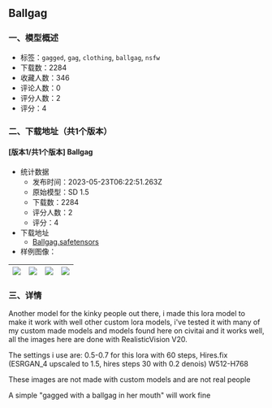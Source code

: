 ## Ballgag
### 一、模型概述

- 标签：`gagged`, `gag`, `clothing`, `ballgag`, `nsfw`
- 下载数：2284
- 收藏人数：346
- 评论人数：0
- 评分人数：2
- 评分：4

### 二、下载地址（共1个版本）

#### [版本1/共1个版本] Ballgag

- 统计数据
  - 发布时间：2023-05-23T06:22:51.263Z
  - 原始模型：SD 1.5
  - 下载数：2284
  - 评分人数：2
  - 评分：4
- 下载地址
  - [Ballgag.safetensors](https://civitai.com/api/download/models/78530)
- 样例图像：

| <img src="https://image.civitai.com/xG1nkqKTMzGDvpLrqFT7WA/14141833-3fb3-4da2-b75e-20c7ffe05bdb/width=450/880690.jpeg" /> | <img src="https://image.civitai.com/xG1nkqKTMzGDvpLrqFT7WA/9f897b76-6f41-4aff-83f5-b64e63e3575b/width=450/880692.jpeg" /> | <img src="https://image.civitai.com/xG1nkqKTMzGDvpLrqFT7WA/af78d42c-1804-46fb-bf38-d67151b30d7a/width=450/880693.jpeg" /> | <img src="https://image.civitai.com/xG1nkqKTMzGDvpLrqFT7WA/1255c474-35bc-45ee-9217-4847cf5c5965/width=450/880691.jpeg" /> |
| ---- | ---- | ---- | ---- |


### 三、详情
<p>Another model for the kinky people out there, i made this lora model to make it work with well other custom lora models, i've tested it with many of my custom made models and models found here on civitai and it works well, all the images here are done with RealisticVision V20.</p><p>The settings i use are: 0.5-0.7 for this lora with 60 steps, Hires.fix (ESRGAN_4 upscaled to 1.5, hires steps 30 with 0.2 denois) W512-H768</p><p>These images are not made with custom models and are not real people</p><p>A simple "gagged with a ballgag in her mouth" will work fine</p>